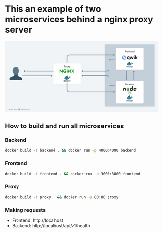 # This an example of two microservices behind a nginx proxy server

![Diagram](diagram.png)

## How to build and run all microservices

### Backend
```bash
docker build -t backend . && docker run -p 4000:4000 backend
```
### Frontend
```bash
docker build -t frontend . && docker run -p 3000:3000 frontend
```
### Proxy
```bash
docker build -t proxy . && docker run -p 80:80 proxy
```
### Making requests
- Frontend: http://localhost
- Backend: http://localhost/api/v1/health

